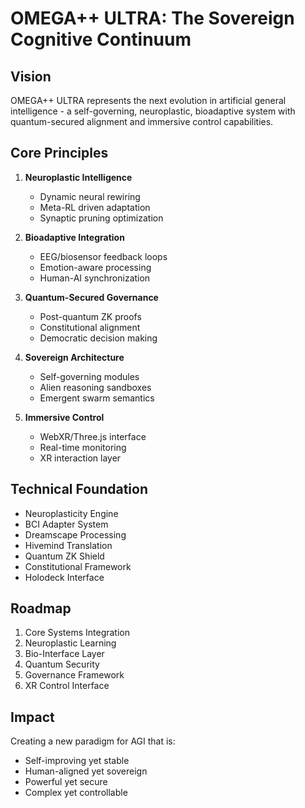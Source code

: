 # OMEGA++ ULTRA: The Sovereign Cognitive Continuum

## Vision
OMEGA++ ULTRA represents the next evolution in artificial general intelligence - a self-governing, neuroplastic, bioadaptive system with quantum-secured alignment and immersive control capabilities.

## Core Principles
1. **Neuroplastic Intelligence**
   - Dynamic neural rewiring
   - Meta-RL driven adaptation
   - Synaptic pruning optimization

2. **Bioadaptive Integration**
   - EEG/biosensor feedback loops
   - Emotion-aware processing
   - Human-AI synchronization

3. **Quantum-Secured Governance**
   - Post-quantum ZK proofs
   - Constitutional alignment
   - Democratic decision making

4. **Sovereign Architecture**
   - Self-governing modules
   - Alien reasoning sandboxes
   - Emergent swarm semantics

5. **Immersive Control**
   - WebXR/Three.js interface
   - Real-time monitoring
   - XR interaction layer

## Technical Foundation
- Neuroplasticity Engine
- BCI Adapter System
- Dreamscape Processing
- Hivemind Translation
- Quantum ZK Shield
- Constitutional Framework
- Holodeck Interface

## Roadmap
1. Core Systems Integration
2. Neuroplastic Learning
3. Bio-Interface Layer
4. Quantum Security
5. Governance Framework
6. XR Control Interface

## Impact
Creating a new paradigm for AGI that is:
- Self-improving yet stable
- Human-aligned yet sovereign
- Powerful yet secure
- Complex yet controllable 